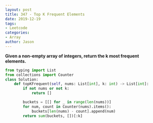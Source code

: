 ```yaml
---
layout: post
title: 347 - Top K Frequent Elements
date: 2019-12-19
tags:
- Leetcode
categories:
- Array
author: Jason
---
```

**Given a non-empty array of integers, return the k most frequent elements.**

```python
from typing import List
from collections import Counter
class Solution:
    def topKFrequent(self, nums: List[int], k: int) -> List[int]:
        if not nums or not k:
            return []

        buckets = [[] for _ in range(len(nums))]
        for num, count in Counter(nums).items():
            buckets[len(nums) - count].append(num)
        return sum(buckets, [])[:k]
```
